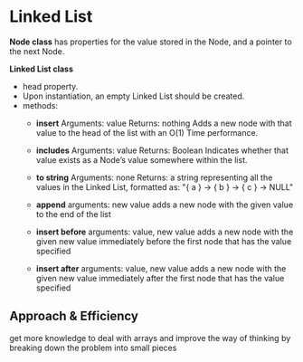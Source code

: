 # Linked List

**Node class**
has properties for the value stored in the Node, and a pointer to the next Node.
 
**Linked List class**
* head property.
* Upon instantiation, an empty Linked List should be created.
* methods:
  + **insert**
Arguments: value
Returns: nothing
Adds a new node with that value to the head of the list with an O(1) Time performance.
  + **includes**
Arguments: value
Returns: Boolean
Indicates whether that value exists as a Node’s value somewhere within the list.
  + **to string**
Arguments: none
Returns: a string representing all the values in the Linked List, formatted as:
"{ a } -> { b } -> { c } -> NULL"

  + **append**
arguments: new value
adds a new node with the given value to the end of the list
  + **insert before**
arguments: value, new value
adds a new node with the given new value immediately before the first node that has the value specified
  + **insert after**
arguments: value, new value
adds a new node with the given new value immediately after the first node that has the value specified

## Approach & Efficiency
get more knowledge to deal with arrays and improve the way of thinking by breaking down the problem into small pieces